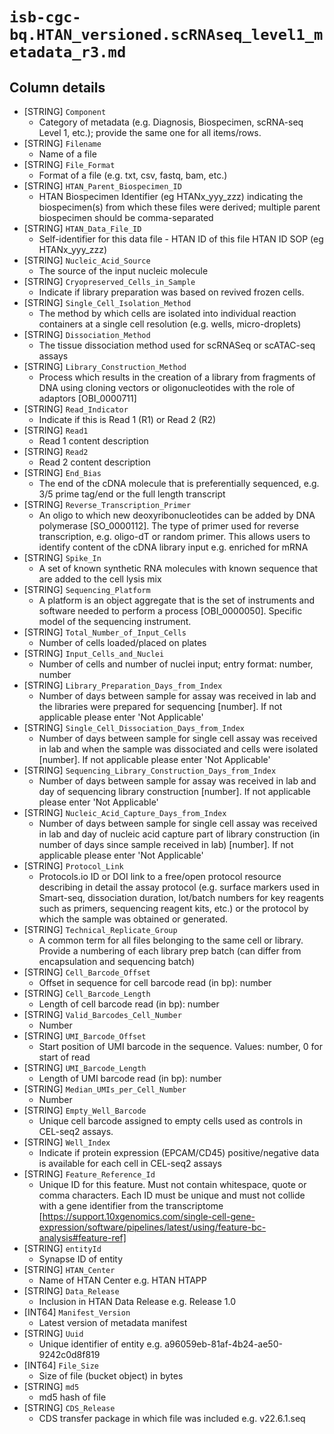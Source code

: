 # `isb-cgc-bq.HTAN_versioned.scRNAseq_level1_metadata_r3.md`

## Column details

* [STRING]    `Component`
  - Category of metadata (e.g. Diagnosis, Biospecimen, scRNA-seq Level 1, etc.); provide the same one for all items/rows.
* [STRING]    `Filename`
  - Name of a file
* [STRING]    `File_Format`
  - Format of a file (e.g. txt, csv, fastq, bam, etc.)
* [STRING]    `HTAN_Parent_Biospecimen_ID`
  - HTAN Biospecimen Identifier (eg HTANx_yyy_zzz) indicating the biospecimen(s) from which these files were derived; multiple parent biospecimen should be comma-separated
* [STRING]    `HTAN_Data_File_ID`
  - Self-identifier for this data file - HTAN ID of this file HTAN ID SOP (eg HTANx_yyy_zzz)
* [STRING]    `Nucleic_Acid_Source`
  - The source of the input nucleic molecule
* [STRING]    `Cryopreserved_Cells_in_Sample`
  - Indicate if library preparation was based on revived frozen cells.
* [STRING]    `Single_Cell_Isolation_Method`
  - The method by which cells are isolated into individual reaction containers at a single cell resolution (e.g. wells, micro-droplets)
* [STRING]    `Dissociation_Method`
  - The tissue dissociation method used for scRNASeq or scATAC-seq assays
* [STRING]    `Library_Construction_Method`
  - Process which results in the creation of a library from fragments of DNA using cloning vectors or oligonucleotides with the role of adaptors [OBI_0000711]
* [STRING]    `Read_Indicator`
  - Indicate if this is Read 1 (R1) or Read 2 (R2)
* [STRING]    `Read1`
  - Read 1 content description
* [STRING]    `Read2`
  - Read 2 content description
* [STRING]    `End_Bias`
  - The end of the cDNA molecule that is preferentially sequenced, e.g. 3/5 prime tag/end or the full length transcript
* [STRING]    `Reverse_Transcription_Primer`
  - An oligo to which new deoxyribonucleotides can be added by DNA polymerase [SO_0000112]. The type of primer used for reverse transcription, e.g. oligo-dT or random primer. This allows users to identify content of the cDNA library input e.g. enriched for mRNA
* [STRING]    `Spike_In`
  - A set of known synthetic RNA molecules with known sequence that are added to the cell lysis mix
* [STRING]    `Sequencing_Platform`
  - A platform is an object aggregate that is the set of instruments and software needed to perform a process [OBI_0000050]. Specific model of the sequencing instrument.
* [STRING]    `Total_Number_of_Input_Cells`
  - Number of cells loaded/placed on plates
* [STRING]    `Input_Cells_and_Nuclei`
  - Number of cells and number of nuclei input; entry format: number, number
* [STRING]    `Library_Preparation_Days_from_Index`
  - Number of days between sample for assay was received in lab and the libraries were prepared for sequencing [number]. If not applicable please enter 'Not Applicable'
* [STRING]    `Single_Cell_Dissociation_Days_from_Index`
  - Number of days between sample for single cell assay was received in lab and when the sample was dissociated and cells were isolated [number]. If not applicable please enter 'Not Applicable'
* [STRING]    `Sequencing_Library_Construction_Days_from_Index`
  - Number of days between sample for assay was received in lab and day of sequencing library construction [number]. If not applicable please enter 'Not Applicable'
* [STRING]    `Nucleic_Acid_Capture_Days_from_Index`
  - Number of days between sample for single cell assay was received in lab and day of nucleic acid capture part of library construction (in number of days since sample received in lab) [number]. If not applicable please enter 'Not Applicable'
* [STRING]    `Protocol_Link`
  - Protocols.io ID or DOI link to a free/open protocol resource describing in detail the assay protocol (e.g. surface markers used in Smart-seq, dissociation duration,  lot/batch numbers for key reagents such as primers, sequencing reagent kits, etc.) or the protocol by which the sample was obtained or generated.
* [STRING]    `Technical_Replicate_Group`
  - A common term for all files belonging to the same cell or library. Provide a numbering of each library prep batch (can differ from encapsulation and sequencing batch)
* [STRING]    `Cell_Barcode_Offset`
  - Offset in sequence for cell barcode read (in bp): number
* [STRING]    `Cell_Barcode_Length`
  - Length of cell barcode read (in bp): number
* [STRING]    `Valid_Barcodes_Cell_Number`
  - Number
* [STRING]    `UMI_Barcode_Offset`
  - Start position of UMI barcode in the sequence. Values: number, 0 for start of read
* [STRING]    `UMI_Barcode_Length`
  - Length of UMI barcode read (in bp): number
* [STRING]    `Median_UMIs_per_Cell_Number`
  - Number
* [STRING]    `Empty_Well_Barcode`
  - Unique cell barcode assigned to empty cells used as controls in CEL-seq2 assays.
* [STRING]    `Well_Index`
  - Indicate if protein expression (EPCAM/CD45) positive/negative data  is available for each cell in CEL-seq2 assays
* [STRING]    `Feature_Reference_Id`
  - Unique ID for this feature. Must not contain whitespace, quote or comma characters. Each ID must be unique and must not collide with a gene identifier from the transcriptome [https://support.10xgenomics.com/single-cell-gene-expression/software/pipelines/latest/using/feature-bc-analysis#feature-ref]
* [STRING]    `entityId`
  - Synapse ID of entity
* [STRING]    `HTAN_Center`
  - Name of HTAN Center e.g. HTAN HTAPP
* [STRING]    `Data_Release`
  - Inclusion in HTAN Data Release e.g. Release 1.0
* [INT64]    `Manifest_Version`
  - Latest version of metadata manifest
* [STRING]    `Uuid`
  - Unique identifier of entity e.g. a96059eb-81af-4b24-ae50-9242c0d8f819
* [INT64]    `File_Size`
  - Size of file (bucket object) in bytes
* [STRING]    `md5`
  - md5 hash of file
* [STRING]    `CDS_Release`
  - CDS transfer package in which file was included e.g. v22.6.1.seq

